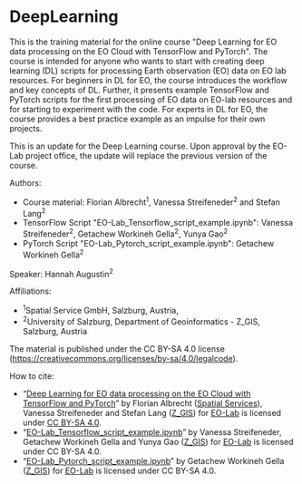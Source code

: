 # DeepLearning
This is the training material for the online course "Deep Learning for EO data processing on the EO Cloud with TensorFlow and PyTorch". The course is intended for anyone who wants to start with creating deep learning (DL) scripts for processing Earth observation (EO) data on EO lab resources. For beginners in DL for EO, the course introduces the workflow and key concepts of DL. Further, it presents example TensorFlow and PyTorch scripts for the first processing of EO data on EO-lab resources and for starting to experiment with the code. For experts in DL for EO, the course provides a best practice example as an impulse for their own projects.

This is an update for the Deep Learning course. Upon approval by the EO-Lab project office, the update will replace the previous version of the course. 

Authors:
* Course material: Florian Albrecht<sup>1</sup>, Vanessa Streifeneder<sup>2</sup> and Stefan Lang<sup>2</sup>
* TensorFlow Script "EO-Lab_Tensorflow_script_example.ipynb": Vanessa Streifeneder<sup>2</sup>, Getachew Workineh Gella<sup>2</sup>, Yunya Gao<sup>2</sup>
* PyTorch Script "EO-Lab_Pytorch_script_example.ipynb": Getachew Workineh Gella<sup>2</sup>

Speaker: Hannah Augustin<sup>2</sup> 

Affiliations:

* <sup>1</sup>Spatial Service GmbH, Salzburg, Austria,
* <sup>2</sup>University of Salzburg, Department of Geoinformatics - Z_GIS, Salzburg, Austria

The material is published under the CC BY-SA 4.0 license (https://creativecommons.org/licenses/by-sa/4.0/legalcode). 

How to cite:
*	“[Deep Learning for EO data processing on the EO Cloud with TensorFlow and PyTorch](https://github.com/CODE-DE-EO-Lab/E-Learning/tree/main/DeepLearning_updated)” by Florian Albrecht ([Spatial Services](https://www.spatial-services.com/)), Vanessa Streifeneder and Stefan Lang ([Z_GIS](https://www.plus.ac.at/geoinformatik/?lang=en)) for [EO-Lab](https://eo-lab.org/en/) is licensed under [CC BY-SA 4.0](https://creativecommons.org/licenses/by-sa/4.0/legalcode).
*	“[EO-Lab_Tensorflow_script_example.ipynb](https://github.com/CODE-DE-EO-Lab/E-Learning/blob/main/DeepLearning/EO-Lab_Tensorflow_script_example.ipynb)” by Vanessa Streifeneder, Getachew Workineh Gella and Yunya Gao ([Z_GIS](https://www.plus.ac.at/geoinformatik/?lang=en)) for [EO-Lab](https://eo-lab.org/en/) is licensed under CC BY-SA 4.0.
*	“[EO-Lab_Pytorch_script_example.ipynb](https://github.com/CODE-DE-EO-Lab/E-Learning/blob/main/DeepLearning/EO-Lab_Pytorch_script_example_script_example.ipynb)” by Getachew Workineh Gella ([Z_GIS](https://www.plus.ac.at/geoinformatik/?lang=en)) for [EO-Lab](https://eo-lab.org/en/)  is licensed under CC BY-SA 4.0.
